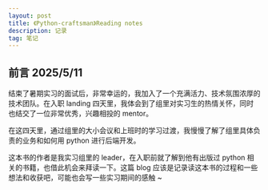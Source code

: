 ```yaml
---
layout: post
title: 《Python-craftsman》Reading notes
description: 记录
tag: 笔记
---
```






## 前言 2025/5/11

结束了暑期实习的面试后，非常幸运的，我加入了一个充满活力、技术氛围浓厚的技术团队。在入职 landing 四天里，我体会到了组里对实习生的热情关怀，同时也结交了一位非常优秀，兴趣相投的 mentor。

在这四天里，通过组里的大小会议和上班时的学习过渡，我慢慢了解了组里具体负责的业务和如何用 python 进行后端开发。

这本书的作者是我实习组里的 leader，在入职前就了解到他有出版过 python 相关的书籍，也借此机会来拜读一下。这篇 blog 应该是记录读这本书的过程和一些想法和收获吧，可能也会写一些实习期间的感触 ~

